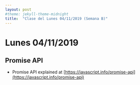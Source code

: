 ```yaml
---
layout: post
#theme: jekyll-theme-midnight
title:  "Clase del Lunes 04/11/2019 (Semana B)"
---
```


# Lunes 04/11/2019

## Promise API

* Promise API explained at [https://javascript.info/promise-api](https://javascript.info/promise-api)
